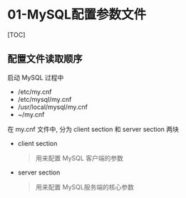 # 01-MySQL配置参数文件

[TOC]

## 配置文件读取顺序

启动 MySQL 过程中

- /etc/my.cnf
- /etc/mysql/my.cnf
- /usr/local/mysql/my.cnf
- ~/my.cnf

在 my.cnf 文件中, 分为 client section 和 server section 两块

- client section 

  > 用来配置 MySQL 客户端的参数

- server section 

  > 用来配置 MySQL服务端的核心参数

